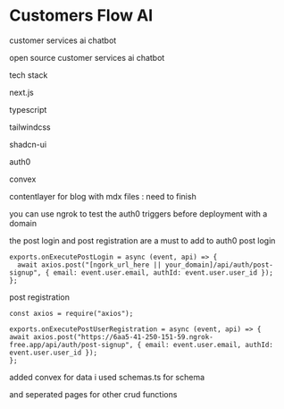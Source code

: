 # Customers Flow AI

customer services ai chatbot


open source customer services ai chatbot

tech stack


next.js


typescript


tailwindcss


shadcn-ui


auth0


convex

contentlayer for blog with mdx files  : need to finish


you can use ngrok to test the auth0 triggers before deployment with a domain

the post login and post registration are a must to add to auth0
post login
```
exports.onExecutePostLogin = async (event, api) => {
  await axios.post("[ngork_url_here || your_domain]/api/auth/post-signup", { email: event.user.email, authId: event.user.user_id });
};
```
post registration
```
const axios = require("axios");

exports.onExecutePostUserRegistration = async (event, api) => {
await axios.post("https://6aa5-41-250-151-59.ngrok-free.app/api/auth/post-signup", { email: event.user.email, authId: event.user.user_id });
};
```


added convex for data
i used schemas.ts for schema

and seperated pages for other crud functions




